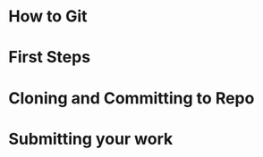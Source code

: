 # How to Git

# First Steps
















# Cloning and Committing to Repo
















# Submitting your work
